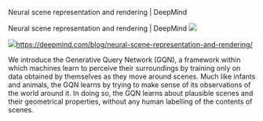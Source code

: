 Neural scene representation and rendering | DeepMind

Neural scene representation and rendering | DeepMind
![](../_resources/b053ba89588088e34d6f51bb1fa7a18d.png)

![](../_resources/17c90b798b40920ebed80145b051cf34.png)https://deepmind.com/blog/neural-scene-representation-and-rendering/

We introduce the Generative Query Network (GQN), a framework within which machines learn to perceive their surroundings by training only on data obtained by themselves as they move around scenes. Much like infants and animals, the GQN learns by trying to make sense of its observations of the world around it. In doing so, the GQN learns about plausible scenes and their geometrical properties, without any human labelling of the contents of scenes.